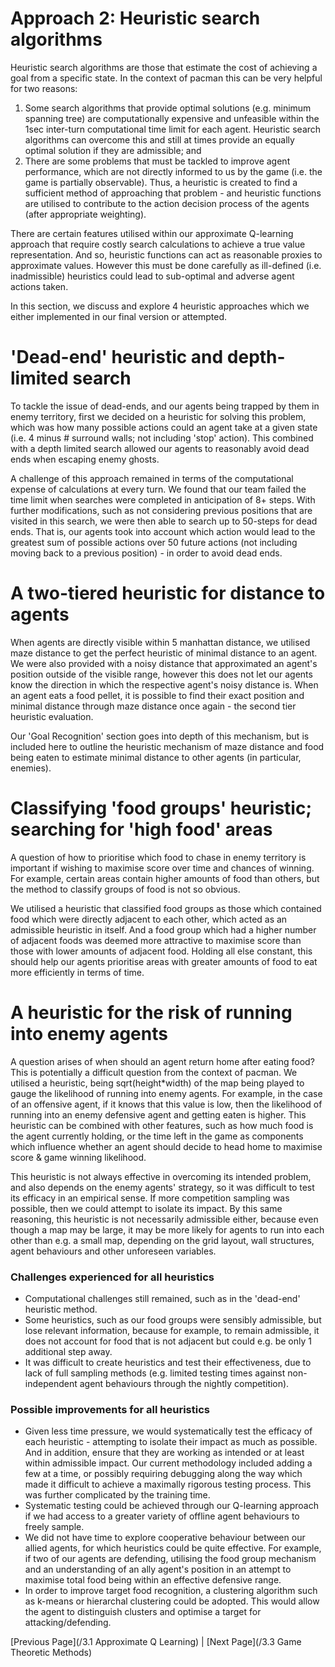 # Approach 2: Heuristic search algorithms

Heuristic search algorithms are those that estimate the cost of achieving a goal from a specific state. In the context of pacman this can be very helpful for two reasons:
1. Some search algorithms that provide optimal solutions (e.g. minimum spanning tree) are computationally expensive and unfeasible within the 1sec inter-turn computational time limit for each agent. Heuristic search algorithms can overcome this and still at times provide an equally optimal solution if they are admissible; and
2. There are some problems that must be tackled to improve agent performance, which are not directly informed to us by the game (i.e. the game is partially observable). Thus, a heuristic is created to find a sufficient method of approaching that problem - and heuristic functions are utilised to contribute to the action decision process of the agents (after appropriate weighting).

There are certain features utilised within our approximate Q-learning approach that require costly search calculations to achieve a true value representation. And so, heuristic functions can act as reasonable proxies to approximate values. However this must be done carefully as ill-defined (i.e. inadmissible) heuristics could lead to sub-optimal and adverse agent actions taken.

In this section, we discuss and explore 4 heuristic approaches which we either implemented in our final version or attempted.

# 'Dead-end' heuristic and depth-limited search

To tackle the issue of dead-ends, and our agents being trapped by them in enemy territory, first we decided on a heuristic for solving this problem, which was how many possible actions could an agent take at a given state (i.e. 4 minus # surround walls; not including 'stop' action). This combined with a depth limited search allowed our agents to reasonably avoid dead ends when escaping enemy ghosts.

A challenge of this approach remained in terms of the computational expense of calculations at every turn. We found that our team failed the time limit when searches were completed in anticipation of 8+ steps. With further modifications, such as not considering previous positions that are visited in this search, we were then able to search up to 50-steps for dead ends. That is, our agents took into account which action would lead to the greatest sum of possible actions over 50 future actions (not including moving back to a previous position) - in order to avoid dead ends.

# A two-tiered heuristic for distance to agents

When agents are directly visible within 5 manhattan distance, we utilised maze distance to get the perfect heuristic of minimal distance to an agent. We were also provided with a noisy distance that approximated an agent's position outside of the visible range, however this does not let our agents know the direction in which the respective agent's noisy distance is. When an agent eats a food pellet, it is possible to find their exact position and minimal distance through maze distance once again - the second tier heuristic evaluation. 

Our 'Goal Recognition' section goes into depth of this mechanism, but is included here to outline the heuristic mechanism of maze distance and food being eaten to estimate minimal distance to other agents (in particular, enemies).

# Classifying 'food groups' heuristic; searching for 'high food' areas

A question of how to prioritise which food to chase in enemy territory is important if wishing to maximise score over time and chances of winning. For example, certain areas contain higher amounts of food than others, but the method to classify groups of food is not so obvious. 

We utilised a heuristic that classified food groups as those which contained food which were directly adjacent to each other, which acted as an admissible heuristic in itself. And a food group which had a higher number of adjacent foods was deemed more attractive to maximise score than those with lower amounts of adjacent food. Holding all else constant, this should help our agents prioritise areas with greater amounts of food to eat more efficiently in terms of time.

# A heuristic for the risk of running into enemy agents

A question arises of when should an agent return home after eating food? This is potentially a difficult question from the context of pacman. We utilised a heuristic, being sqrt(height*width) of the map being played to gauge the likelihood of running into enemy agents. For example, in the case of an offensive agent, if it knows that this value is low, then the likelihood of running into an enemy defensive agent and getting eaten is higher. This heuristic can be combined with other features, such as how much food is the agent currently holding, or the time left in the game as components which influence whether an agent should decide to head home to maximise score & game winning likelihood.

This heuristic is not always effective in overcoming its intended problem, and also depends on the enemy agents' strategy, so it was difficult to test its efficacy in an empirical sense. If more competition sampling was possible, then we could attempt to isolate its impact. By this same reasoning, this heuristic is not necessarily admissible either, because even though a map may be large, it may be more likely for agents to run into each other than e.g. a small map, depending on the grid layout, wall structures, agent behaviours and other unforeseen variables.

### Challenges experienced for all heuristics
* Computational challenges still remained, such as in the 'dead-end' heuristic method.
* Some heuristics, such as our food groups were sensibly admissible, but lose relevant information, because for example, to remain admissible, it does not account for food that is not adjacent but could e.g. be only 1 additional step away.
* It was difficult to create heuristics and test their effectiveness, due to lack of full sampling methods (e.g. limited testing times against non-independent agent behaviours through the nightly competition).

### Possible improvements for all heuristics
* Given less time pressure, we would systematically test the efficacy of each heuristic - attempting to isolate their impact as much as possible. And in addition, ensure that they are working as intended or at least within admissible impact. Our current methodology included adding a few at a time, or possibly requiring debugging along the way which made it difficult to achieve a maximally rigorous testing process. This was further complicated by the training time.
* Systematic testing could be achieved through our Q-learning approach if we had access to a greater variety of offline agent behaviours to freely sample. 
* We did not have time to explore cooperative behaviour between our allied agents, for which heuristics could be quite effective. For example, if two of our agents are defending, utilising the food group mechanism and an understanding of an ally agent's position in an attempt to maximise total food being within an effective defensive range.
* In order to improve target food recognition, a clustering algorithm such as k-means or hierarchal clustering could be adopted. This would allow the agent to distinguish clusters and optimise a target for attacking/defending. 

[Previous Page](/3.1 Approximate Q Learning) | [Next Page](/3.3 Game Theoretic Methods)